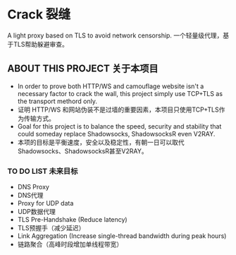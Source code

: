 # Crack 裂缝
A light proxy based on TLS to avoid network censorship.
一个轻量级代理，基于TLS帮助躲避审查。
## ABOUT THIS PROJECT 关于本项目
* In order to prove both HTTP/WS and camouflage website isn't a necessary factor to crack the wall, this project simply use TCP+TLS as the transport methord only.
* 证明 HTTP/WS 和网站伪装不是过墙的重要因素，本项目只使用TCP+TLS作为传输方式。
* Goal for this project is to balance the speed, security and stability that could someday replace Shadowsocks, ShadowsocksR even V2RAY.
* 本项的目标是平衡速度，安全以及稳定性，有朝一日可以取代Shadowsocks、ShadowsocksR甚至V2RAY。
### TO DO LIST 未来目标
* DNS Proxy
* DNS代理
* Proxy for UDP data
* UDP数据代理
* TLS Pre-Handshake (Reduce latency)
* TLS预握手（减少延迟）
* Link Aggregation (Increase single-thread bandwidth during peak hours)
* 链路聚合（高峰时段增加单线程带宽）
